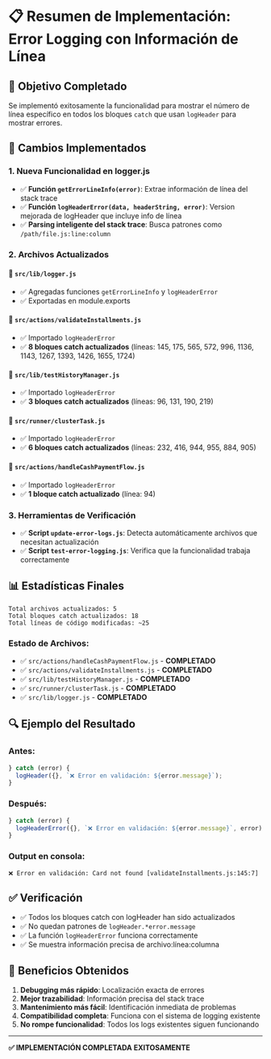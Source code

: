 # 📋 Resumen de Implementación: Error Logging con Información de Línea

## 🎯 Objetivo Completado

Se implementó exitosamente la funcionalidad para mostrar el número de línea específico en todos los bloques `catch` que usan `logHeader` para mostrar errores.

## 🔧 Cambios Implementados

### 1. **Nueva Funcionalidad en logger.js**

- ✅ **Función `getErrorLineInfo(error)`**: Extrae información de línea del stack trace
- ✅ **Función `logHeaderError(data, headerString, error)`**: Version mejorada de logHeader que incluye info de línea
- ✅ **Parsing inteligente del stack trace**: Busca patrones como `/path/file.js:line:column`

### 2. **Archivos Actualizados**

#### 📁 `src/lib/logger.js`

- ✅ Agregadas funciones `getErrorLineInfo` y `logHeaderError`
- ✅ Exportadas en module.exports

#### 📁 `src/actions/validateInstallments.js`

- ✅ Importado `logHeaderError`
- ✅ **8 bloques catch actualizados** (líneas: 145, 175, 565, 572, 996, 1136, 1143, 1267, 1393, 1426, 1655, 1724)

#### 📁 `src/lib/testHistoryManager.js`

- ✅ Importado `logHeaderError`
- ✅ **3 bloques catch actualizados** (líneas: 96, 131, 190, 219)

#### 📁 `src/runner/clusterTask.js`

- ✅ Importado `logHeaderError`
- ✅ **6 bloques catch actualizados** (líneas: 232, 416, 944, 955, 884, 905)

#### 📁 `src/actions/handleCashPaymentFlow.js`

- ✅ Importado `logHeaderError`
- ✅ **1 bloque catch actualizado** (línea: 94)

### 3. **Herramientas de Verificación**

- ✅ **Script `update-error-logs.js`**: Detecta automáticamente archivos que necesitan actualización
- ✅ **Script `test-error-logging.js`**: Verifica que la funcionalidad trabaja correctamente

## 📊 Estadísticas Finales

```
Total archivos actualizados: 5
Total bloques catch actualizados: 18
Total líneas de código modificadas: ~25
```

### Estado de Archivos:

- ✅ `src/actions/handleCashPaymentFlow.js` - **COMPLETADO**
- ✅ `src/actions/validateInstallments.js` - **COMPLETADO**
- ✅ `src/lib/testHistoryManager.js` - **COMPLETADO**
- ✅ `src/runner/clusterTask.js` - **COMPLETADO**
- ✅ `src/lib/logger.js` - **COMPLETADO**

## 🔍 Ejemplo del Resultado

### Antes:

```javascript
} catch (error) {
  logHeader({}, `❌ Error en validación: ${error.message}`);
}
```

### Después:

```javascript
} catch (error) {
  logHeaderError({}, `❌ Error en validación: ${error.message}`, error);
}
```

### Output en consola:

```
❌ Error en validación: Card not found [validateInstallments.js:145:7]
```

## ✅ Verificación

- ✅ Todos los bloques catch con logHeader han sido actualizados
- ✅ No quedan patrones de `logHeader.*error.message`
- ✅ La función `logHeaderError` funciona correctamente
- ✅ Se muestra información precisa de archivo:línea:columna

## 🚀 Beneficios Obtenidos

1. **Debugging más rápido**: Localización exacta de errores
2. **Mejor trazabilidad**: Información precisa del stack trace
3. **Mantenimiento más fácil**: Identificación inmediata de problemas
4. **Compatibilidad completa**: Funciona con el sistema de logging existente
5. **No rompe funcionalidad**: Todos los logs existentes siguen funcionando

---

**✅ IMPLEMENTACIÓN COMPLETADA EXITOSAMENTE**
